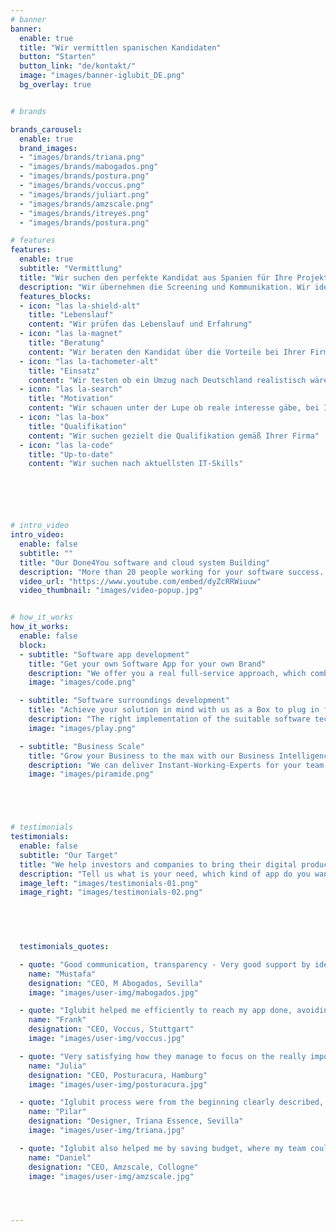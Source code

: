 ```yaml
---
# banner
banner:
  enable: true
  title: "Wir vermittlen spanischen Kandidaten"
  button: "Starten"
  button_link: "de/kontakt/"
  image: "images/banner-iglubit_DE.png"
  bg_overlay: true


# brands

brands_carousel:
  enable: true
  brand_images:
  - "images/brands/triana.png"
  - "images/brands/mabogados.png"
  - "images/brands/postura.png"
  - "images/brands/voccus.png"
  - "images/brands/juliart.png"
  - "images/brands/amzscale.png"
  - "images/brands/itreyes.png"
  - "images/brands/postura.png"

# features
features:
  enable: true
  subtitle: "Vermittlung"
  title: "Wir suchen den perfekte Kandidat aus Spanien für Ihre Projektteam"
  description: "Wir übernehmen die Screening und Kommunikation. Wir identifizieren die richtige Qualifikation und Charisma des Kandidaten für Ihre Projektteam"
  features_blocks:
  - icon: "las la-shield-alt"
    title: "Lebenslauf"
    content: "Wir prüfen das Lebenslauf und Erfahrung"
  - icon: "las la-magnet"
    title: "Beratung"
    content: "Wir beraten den Kandidat über die Vorteile bei Ihrer Firma zu arbeiten"
  - icon: "las la-tachometer-alt"
    title: "Einsatz"
    content: "Wir testen ob ein Umzug nach Deutschland realistisch wäre"
  - icon: "las la-search"
    title: "Motivation"
    content: "Wir schauen unter der Lupe ob reale interesse gäbe, bei Ihnen zu arbeiten"
  - icon: "las la-box"
    title: "Qualifikation"
    content: "Wir suchen gezielt die Qualifikation gemäß Ihrer Firma"
  - icon: "las la-code"
    title: "Up-to-date"
    content: "Wir suchen nach aktuellsten IT-Skills"






# intro_video
intro_video:   
  enable: false
  subtitle: ""
  title: "Our Done4You software and cloud system Building"
  description: "More than 20 people working for your software success. Counting on the needed infrastructure for solving efficiently the demand on technology research, building protype, application reviews, tests, release kick off and future monitoring"
  video_url: "https://www.youtube.com/embed/dyZcRRWiuuw"
  video_thumbnail: "images/video-popup.jpg"


# how_it_works
how_it_works:   
  enable: false
  block:
  - subtitle: "Software app development"
    title: "Get your own Software App for your own Brand"
    description: "We offer you a real full-service approach, which combines the most important factors in software development and maps them for you. Without expert know-how or high time expenditure from you needed."
    image: "images/code.png"

  - subtitle: "Software surroundings development"
    title: "Achieve your solution in mind with us as a Box to plug in for your IT development"
    description: "The right implementation of the suitable software technology, programming language and clouds structure...make the scability of your business higher as no other operation can do"
    image: "images/play.png"

  - subtitle: "Business Scale"
    title: "Grow your Business to the max with our Business Intelligence as a Service"
    description: "We can deliver Instant-Working-Experts for your team in order to identify clashes in the business intelligence used so far and avoid then the stock of your IT standards limitations due for instance to constant company growth"
    image: "images/piramide.png"





# testimonials
testimonials:   
  enable: false
  subtitle: "Our Target"
  title: "We help investors and companies to bring their digital product to the next level"
  description: "Tell us what is your need, which kind of app do you want in principle, and what exactly your software must do. We will look the precise technology, the right skills and the minimum budget for that"
  image_left: "images/testimonials-01.png"
  image_right: "images/testimonials-02.png"
  



  
  testimonials_quotes:

  - quote: "Good communication, transparency - Very good support by identifying possible app deployment issues and UX low performances"
    name: "Mustafa"
    designation: "CEO, M Abogados, Sevilla"
    image: "images/user-img/mabogados.jpg"

  - quote: "Iglubit helped me efficiently to reach my app done, avoiding mistakes during the research process and keeping in mind the right tech for the usability target"
    name: "Frank"
    designation: "CEO, Voccus, Stuttgart"
    image: "images/user-img/voccus.jpg"

  - quote: "Very satisfying how they manage to focus on the really important steps to bring and develop my website done through a very fast framework"
    name: "Julia"
    designation: "CEO, Posturacura, Hamburg"
    image: "images/user-img/posturacura.jpg"

  - quote: "Iglubit process were from the beginning clearly described, clarifying the steps and what must be reviewed for the right monitoring of an ecommerce app"
    name: "Pilar"
    designation: "Designer, Triana Essence, Sevilla"
    image: "images/user-img/triana.jpg"

  - quote: "Iglubit also helped me by saving budget, where my team could spare workload and budget, even before the app to be built"
    name: "Daniel"
    designation: "CEO, Amzscale, Collogne"
    image: "images/user-img/amzscale.jpg"




---
```




